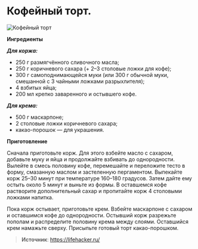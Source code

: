 # Кофейный торт.

![Кофейный торт](/images/Kulinar/Vipechka/koffee-tort.jpg 'Кофейный торт')

**Ингредиенты**

_**Для коржа:**_

- 250 г размягчённого сливочного масла;
- 250 г коричневого сахара (+ 2–3 столовые ложки для кофе);
- 300 г самоподнимающейся муки (или 300 г обычной муки, смешанной с 3 чайными ложками разрыхлителя);
- 4 взбитых яйца;
- 200 мл крепко заваренного и остывшего кофе.

_**Для крема:**_

- 500 г маскарпоне;
- 2 столовые ложки коричневого сахара;
- какао-порошок — для украшения.

**Приготовление**

Сначала приготовьте корж. Для этого взбейте масло с сахаром, добавьте муку и яйца и продолжайте взбивать до однородности. Вылейте в смесь половину кофе, перемешайте и переложите тесто в форму, смазанную маслом и застеленную пергаментом. Выпекайте корж 25–30 минут при температуре 160–180 градусов. Затем дайте ему остыть около 5 минут и выньте из формы. В оставшемся кофе растворите дополнительный сахар и пропитайте корж 4 столовыми ложками напитка.

Пока корж остывает, приготовьте крем. Взбейте маскарпоне с сахаром и оставшимся кофе до однородности. Остывший корж разрежьте пополам и распределите половину крема между слоями. Оставшийся крем намажьте сверху. Присыпьте готовый торт какао-порошком.

> **Источник**: https://lifehacker.ru/
